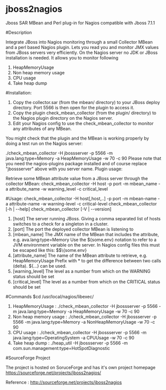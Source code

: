 jboss2nagios
============

Jboss SAR MBean and Perl plug-in for Nagios compatible with Jboss 7.1.1

#Description

Integrate JBoss into Nagios monitoring through a small Collector MBean and a perl based Nagios plugin. Lets you read you and monitor JMX values from JBoss servers very efficiently. On the Nagios server no JDK or JBoss installation is needed.
It allows you to monitor following 

1. HeapMemoryUsage
2. Non heap memory usage
3. CPU usage
4. Take heap dump

#Installation:

1. Copy the collector.sar (from the mbean/ directory) to your JBoss deploy directory. Port 5566 is then open for the plugin to access it.
2. Copy the plugin check_mbean_collector (from the plugin/ directory) to the Nagios plugin directory on the Nagios server.
3. Edit your Nagios config to use the check_mbean_collector to monitor any attributes of any MBean.

You might check that the plugin and the MBean is working properly by doing a test run on the Nagios server:

./check_mbean_collector -H jbossserver -p 5566 -m java.lang:type=Memory -a HeapMemoryUsage -w 70 -c 90
Please note that you need the nagios-plugins package installed and of course replace "jbossserver" above with you server name.
Plugin usage:

Retrieve some MBean attribute value from a JBoss server through the collector MBean:
  check_mbean_collector -H host -p port -m mbean_name -a attribute_name -w warning_level -c critical_level
 
#Usage: 
 check_mbean_collector -H host[,host,..] -p port -m mbean-name -a attribute-name -w warning-level -c critical-level
 check_mbean_collector [-h | --help]
 check_mbean_collector [-V | --version]
 
1. [host] The server running JBoss. Giving a comma separated list of hosts switches to a check for a singleton in a cluster.
2. [port] The port the deployed collector MBean is listening to
3. [mbean_name] The JMX name of the MBean that includes the attribute, e.g. ava.lang:type=Memory Use the ${some.env} notation to refer to a JVM environment variable on the server. In Nagios config files this must be escaped like this: $$\\{some.env}
4. [attribute_name] The name of the MBean attribute to retrieve, e.g. HeapMemoryUsage Prefix with * to get the difference between two calls (delta). ${...} can be used.
5. [warning_level] The level as a number from which on the WARNING status should be set
6. [critical_level] The level as a number from which on the CRITICAL status should be set

#Commands
$cd /usr/local/nagios/libexec/

1. HeapMemoryUsage : ./check_mbean_collector -H jbossserver -p 5566 -m java.lang:type=Memory -a HeapMemoryUsage -w 70 -c 90
2. Non heap memory usage : ./check_mbean_collector -H jbossserver -p 5566 -m java.lang:type=Memory -a NonHeapMemoryUsage -w 70 -c 90
3. CPU usage : ./check_mbean_collector -H jbossserver -p 5566 -m java.lang:type=OperatingSystem -a CPUUsage -w 70 -c 90
4. Take heap dump : ./heap_util  -H jbossserver -p 5566  -m com.sun.management:type=HotSpotDiagnostic

#SourceForge Project

The project is hosted on SoruceForge and has it's own project homepage https://sourceforge.net/projects/jboss2nagios/

Reference : http://sourceforge.net/projects/jboss2nagios
